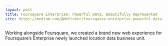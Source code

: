 ```yaml
---
layout: post
title: Foursquare Enterprise: Powerful Data, Beautifully Represented
site: https://medium.com/@dnfisher/foursquare-enterprise-powerful-data-beautifully-represented-431761277c23
---
```


Working alongside Foursquare, we created a brand new web experience for Foursquare’s Enterprise newly launched location data business unit. 
